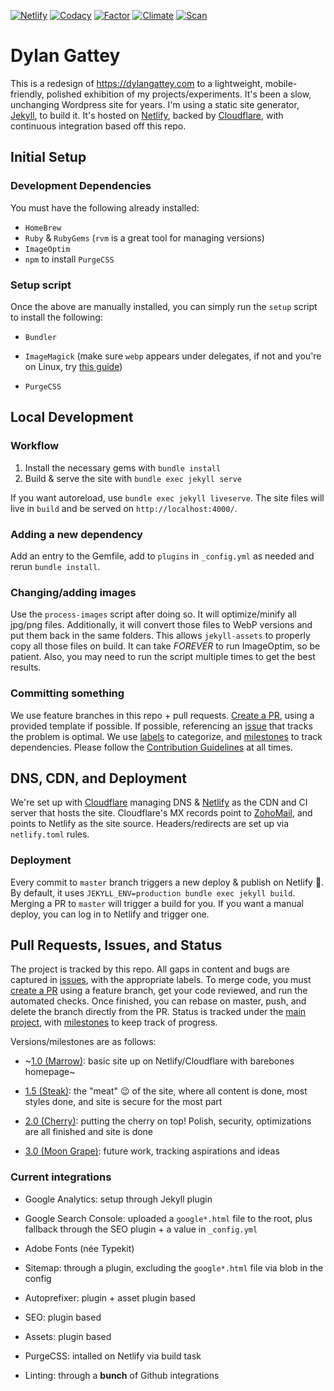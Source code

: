 [![Netlify][nlfy-img]][nlfy] [![Codacy][cdy-img]][cdy] [![Factor][fcr-img]][fcr]
[![Climate][cc-img]][cc] [![Scan][deep-img]][deep]

# Dylan Gattey

This is a redesign of <https://dylangattey.com> to a lightweight,
mobile-friendly, polished exhibition of my projects/experiments. It's been
a slow, unchanging Wordpress site for years. I'm using a static site
generator, [Jekyll](https://jekyllrb.com/), to build it. It's hosted on
[Netlify](https://netlify.com), backed by [Cloudflare](https://cloudflare.com),
with continuous integration based off this repo.

## Initial Setup

### Development Dependencies

You must have the following already installed:

- `HomeBrew`
- `Ruby` & `RubyGems` (`rvm` is a great tool for managing versions)
- `ImageOptim`
- `npm` to install `PurgeCSS`

### Setup script

Once the above are manually installed, you can simply run the `setup` script
to install the following:

- `Bundler`

- `ImageMagick` (make sure `webp` appears under delegates, if not and you're
  on Linux, try [this guide](https://github.com/rosell-dk/webp-convert/wiki/Installing-Imagick-extension))

- `PurgeCSS`

## Local Development

### Workflow

1. Install the necessary gems with `bundle install`
1. Build & serve the site with `bundle exec jekyll serve`

If you want autoreload, use `bundle exec jekyll liveserve`. The site files will
live in `build` and be served on `http://localhost:4000/`.

### Adding a new dependency

Add an entry to the Gemfile, add to `plugins` in `_config.yml` as needed and
rerun `bundle install`.

### Changing/adding images

Use the `process-images` script after doing so. It will optimize/minify all jpg/png
files. Additionally, it will convert those files to WebP versions and put them back
in the same folders. This allows `jekyll-assets` to properly copy all those files
on build. It can take _FOREVER_ to run ImageOptim, so be patient. Also, you may need
to run the script multiple times to get the best results.

### Committing something

We use feature branches in this repo + pull requests.
[Create a PR](https://github.com/dgattey/dg/pulls), using a provided template
if possible. If possible, referencing an
[issue](https://github.com/dgattey/dg/issues) that tracks the problem is optimal.
We use [labels](https://github.com/dgattey/dg/labels) to categorize, and
[milestones](https://github.com/dgattey/dg/milestones) to track dependencies.
Please follow the
[Contribution Guidelines](https://github.com/dgattey/dg/blob/master/CONTRIBUTING.md)
at all times.

## DNS, CDN, and Deployment

We're set up with [Cloudflare](https://cloudflare.com) managing DNS &
[Netlify](https://netlify.com) as the CDN and CI server that hosts the site.
Cloudflare's MX records point to [ZohoMail](https://zoho.com/mail), and points to
Netlify as the site source. Headers/redirects are set up via `netlify.toml` rules.

### Deployment

Every commit to `master` branch triggers a new deploy & publish on Netlify :tada:.
By default, it uses `JEKYLL_ENV=production bundle exec jekyll build`. Merging a
PR to `master` will trigger a build for you. If you want a manual deploy, you can
log in to Netlify and trigger one.

## Pull Requests, Issues, and Status

The project is tracked by this repo. All gaps in content and bugs are captured
in [issues](https://github.com/dgattey/dg/issues), with the appropriate labels.
To merge code, you must [create a PR](https://github.com/dgattey/dg/pulls)
using a feature branch, get your code reviewed, and run the automated checks.
Once finished, you can rebase on master, push, and delete the branch directly
from the PR. Status is tracked under the
[main project](https://github.com/dgattey/dg/projects/2), with
[milestones](https://github.com/dgattey/dg/milestones) to keep track of progress.

Versions/milestones are as follows:

- ~[1.0 (Marrow)](https://github.com/dgattey/dg/milestone/2): basic site up on
  Netlify/Cloudflare with barebones homepage~

- [1.5 (Steak)](https://github.com/dgattey/dg/milestone/1): the "meat" 😉 of the
  site, where all content is done, most styles done, and site is secure for the
  most part

- [2.0 (Cherry)](https://github.com/dgattey/dg/milestone/3): putting the cherry
  on top! Polish, security, optimizations are all finished and site is done

- [3.0 (Moon Grape)](https://github.com/dgattey/dg/milestone/3): future work,
  tracking aspirations and ideas

### Current integrations

- Google Analytics: setup through Jekyll plugin

- Google Search Console: uploaded a `google*.html` file to the root, plus
  fallback through the SEO plugin + a value in `_config.yml`

- Adobe Fonts (née Typekit)

- Sitemap: through a plugin, excluding the `google*.html` file via blob
  in the config

- Autoprefixer: plugin + asset plugin based

- SEO: plugin based

- Assets: plugin based

- PurgeCSS: intalled on Netlify via build task

- Linting: through a **bunch** of Github integrations

[nlfy-img]: https://api.netlify.com/api/v1/badges/45e36541-7c61-4931-bd4e-3a654b199044/deploy-status
[nlfy]: https://app.netlify.com/sites/dgattey/deploys
[cdy-img]: https://api.codacy.com/project/badge/Grade/2b996737e14d4377ac4b03f7dc84f125
[cdy]: https://www.codacy.com/app/dgattey/dg?utm_source=github.com&amp;utm_medium=referral&amp;utm_content=dgattey/dg&amp;utm_campaign=Badge_Grade
[cc-img]: https://api.codeclimate.com/v1/badges/333adb209e1ac3086303/maintainability
[cc]: https://codeclimate.com/github/dgattey/dg/maintainability
[fcr-img]: https://www.codefactor.io/repository/github/dgattey/dg/badge
[fcr]: https://www.codefactor.io/repository/github/dgattey/dg
[deep-img]: https://deepscan.io/api/teams/2858/projects/4266/branches/34746/badge/grade.svg
[deep]: https://deepscan.io/dashboard#view=project&tid=2858&pid=4266&bid=34746
